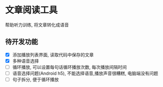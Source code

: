 # 文章阅读工具
帮助听力训练, 将文章转化成语音
## 待开发功能
- [x] 添加播放列表界面, 读取代码中保存的文章
- [x] 多种语音选择
- [ ] 循环播放, 可以设置每句话循环播放次数, 每次播放间隔时间
- [ ] 语音选择问题(Android h5), 不能选择语音,播放声音很糟糕, 电脑端没有问题
- [ ] 句子拆分, 便于循环播放